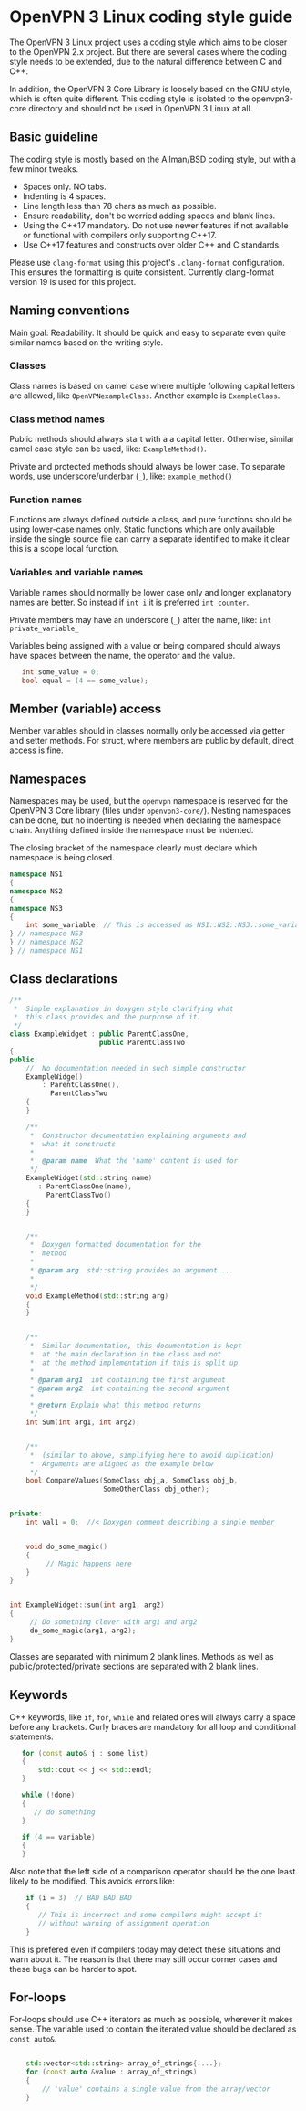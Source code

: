 OpenVPN 3 Linux coding style guide
==================================

The OpenVPN 3 Linux project uses a coding style which aims to be closer
to the OpenVPN 2.x project.  But there are several cases where the coding
style needs to be extended, due to the natural difference between C and
C++.

In addition, the OpenVPN 3 Core Library is loosely based on the GNU style,
which is often quite different.  This coding style is isolated to the
openvpn3-core directory and should not be used in OpenVPN 3 Linux at all.


Basic guideline
---------------

The coding style is mostly based on the Allman/BSD coding style, but with
a few minor tweaks.

- Spaces only.  NO tabs.
- Indenting is 4 spaces.
- Line length less than 78 chars as much as possible.
- Ensure readability, don't be worried adding spaces and blank lines.
- Using the C++17 mandatory.  Do not use newer features if not available
  or functional with compilers only supporting C++17.
- Use C++17 features and constructs over older C++ and C standards.

Please use `clang-format` using this project's `.clang-format` configuration.
This ensures the formatting is quite consistent.  Currently clang-format
version 19 is used for this project.


Naming conventions
------------------
Main goal: Readability.  It should be quick and easy to separate even
quite similar names based on the writing style.

### Classes
Class names is based on camel case where multiple following capital letters
are allowed, like `OpenVPNexampleClass`.  Another example is
`ExampleClass`.

### Class method names
Public methods should always start with a a capital letter.  Otherwise,
similar camel case style can be used, like: `ExampleMethod()`.

Private and protected methods should always be lower case.  To separate
words, use underscore/underbar (`_`), like: `example_method()`

### Function names
Functions are always defined outside a class, and pure functions should
be using lower-case names only.  Static functions which are only available
inside the single source file can carry a separate identified to make it
clear this is a scope local function.

### Variables and variable names
Variable names should normally be lower case only and longer explanatory
names are better.  So instead if `int i` it is preferred `int counter`.

Private members may have an underscore (`_`) after the name, like:
`int private_variable_`

Variables being assigned with a value or being compared should always have
spaces between the name, the operator and the value.

```cpp
   int some_value = 0;
   bool equal = (4 == some_value);
```


Member (variable) access
------------------------
Member variables should in classes normally only be accessed via getter
and setter methods.  For struct, where members are public by default,
direct access is fine.


Namespaces
----------
Namespaces may be used, but the `openvpn` namespace is reserved for the
OpenVPN 3 Core library (files under `openvpn3-core/`).  Nesting namespaces
can be done, but no indenting is needed when declaring the namespace chain.
Anything defined inside the namespace must be indented.

The closing bracket of the namespace clearly must declare which namespace
is being closed.

```cpp
namespace NS1
{
namespace NS2
{
namespace NS3
{
    int some_variable; // This is accessed as NS1::NS2::NS3::some_variable
} // namespace NS3
} // namespace NS2
} // namespace NS1
```


Class declarations
------------------
```cpp
/**
 *  Simple explanation in doxygen style clarifying what
 *  this class provides and the purprose of it.
 */
class ExampleWidget : public ParentClassOne,
                      public ParentClassTwo
{
public:
    //  No documentation needed in such simple constructor
    ExampleWidge()
        : ParentClassOne(),
          ParentClassTwo
    {
    }

    /**
     *  Constructor documentation explaining arguments and
     *  what it constructs
     *
     *  @param name  What the 'name' content is used for
     */
    ExampleWidget(std::string name)
       : ParentClassOne(name),
         ParentClassTwo()
    {
    }


    /**
     *  Doxygen formatted documentation for the
     *  method
     *
     * @param arg  std::string provides an argument....
     *
     */
    void ExampleMethod(std::string arg)
    {
    }


    /**
     *  Similar documentation, this documentation is kept
     *  at the main declaration in the class and not
     *  at the method implementation if this is split up
     *
     * @param arg1  int containing the first argument
     * @param arg2  int containing the second argument
     *
     * @return Explain what this method returns
     */
    int Sum(int arg1, int arg2);


    /**
     *  (similar to above, simplifying here to avoid duplication)
     *  Arguments are aligned as the example below
     */
    bool CompareValues(SomeClass obj_a, SomeClass obj_b,
                       SomeOtherClass obj_other);


private:
    int val1 = 0;  //< Doxygen comment describing a single member


    void do_some_magic()
    {
         // Magic happens here
    }
}


int ExampleWidget::sum(int arg1, arg2)
{
     // Do something clever with arg1 and arg2
     do_some_magic(arg1, arg2);
}
```

Classes are separated with minimum 2 blank lines.  Methods as well as
public/protected/private sections are separated with 2 blank lines.


Keywords
--------
C++ keywords, like `if`, `for`, `while`  and related ones will always carry
a space before any brackets.  Curly braces are mandatory for all loop and
conditional statements.

```cpp
   for (const auto& j : some_list)
   {
       std::cout << j << std::endl;
   }

   while (!done)
   {
      // do something
   }

   if (4 == variable)
   {
   }
```

Also note that the left side of a comparison operator should be the one
least likely to be modified.  This avoids errors like:

```cpp
    if (i = 3)  // BAD BAD BAD
    {
       // This is incorrect and some compilers might accept it
       // without warning of assignment operation
    }
```

This is prefered even if compilers today may detect these situations
and warn about it.  The reason is that there may still occur corner cases
and these bugs can be harder to spot.


For-loops
---------
For-loops should use C++ iterators as much as possible, wherever it makes
sense.  The variable used to contain the iterated value should be declared
as `const auto&`.

```cpp

    std::vector<std::string> array_of_strings{....};
    for (const auto &value : array_of_strings)
    {
        // 'value' contains a single value from the array/vector
    }
```

